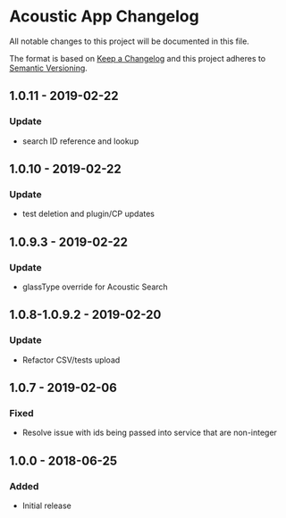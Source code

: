 # Acoustic App Changelog

All notable changes to this project will be documented in this file.

The format is based on [Keep a Changelog](http://keepachangelog.com/) and this project adheres to [Semantic Versioning](http://semver.org/).

## 1.0.11 - 2019-02-22
### Update
- search ID reference and lookup

## 1.0.10 - 2019-02-22
### Update
- test deletion and plugin/CP updates

## 1.0.9.3 - 2019-02-22
### Update
- glassType override for Acoustic Search

## 1.0.8-1.0.9.2 - 2019-02-20
### Update
- Refactor CSV/tests upload

## 1.0.7 - 2019-02-06
### Fixed
- Resolve issue with ids being passed into service that are non-integer


## 1.0.0 - 2018-06-25
### Added
- Initial release

